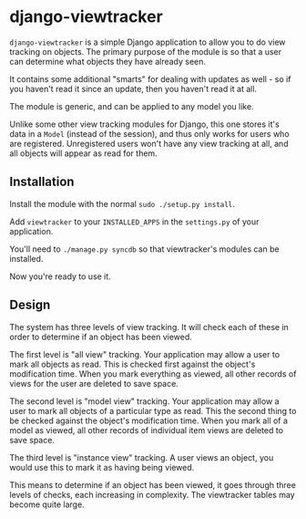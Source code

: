 # django-viewtracker #

`django-viewtracker` is a simple Django application to allow you to do view tracking on objects.  The primary purpose of the module is so that a user can determine what objects they have already seen.

It contains some additional "smarts" for dealing with updates as well - so if you haven't read it since an update, then you haven't read it at all.

The module is generic, and can be applied to any model you like.

Unlike some other view tracking modules for Django, this one stores it's data in a `Model` (instead of the session), and thus only works for users who are registered.  Unregistered users won't have any view tracking at all, and all objects will appear as read for them.

## Installation ##

Install the module with the normal `sudo ./setup.py install`.

Add `viewtracker` to your `INSTALLED_APPS` in the `settings.py` of your application.

You'll need to `./manage.py syncdb` so that viewtracker's modules can be installed.

Now you're ready to use it.

## Design ##

The system has three levels of view tracking.  It will check each of these in order to determine if an object has been viewed.

The first level is "all view" tracking.  Your application may allow a user to mark all objects as read.  This is checked first against the object's modification time.  When you mark everything as viewed, all other records of views for the user are deleted to save space.

The second level is "model view" tracking.  Your application may allow a user to mark all objects of a particular type as read.  This the second thing to be checked against the object's modification time.  When you mark all of a model as viewed, all other records of individual item views are deleted to save space.

The third level is "instance view" tracking.  A user views an object, you would use this to mark it as having being viewed.

This means to determine if an object has been viewed, it goes through three levels of checks, each increasing in complexity.  The viewtracker tables may become quite large.


